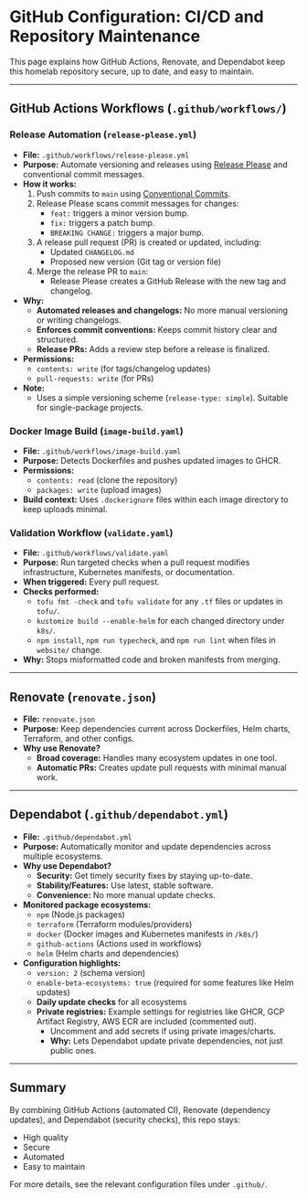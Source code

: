# GitHub Configuration: CI/CD and Repository Maintenance

This page explains how GitHub Actions, Renovate, and Dependabot keep this homelab repository secure, up to date, and easy to maintain.

---

## GitHub Actions Workflows (`.github/workflows/`)

### Release Automation (`release-please.yml`)

- **File:** `.github/workflows/release-please.yml`
- **Purpose:** Automate versioning and releases using [Release Please](https://github.com/googleapis/release-please-action) and conventional commit messages.
- **How it works:**
  1. Push commits to `main` using [Conventional Commits](https://www.conventionalcommits.org/).
  2. Release Please scans commit messages for changes:
     - `feat:` triggers a minor version bump.
     - `fix:` triggers a patch bump.
     - `BREAKING CHANGE:` triggers a major bump.
  3. A release pull request (PR) is created or updated, including:
     - Updated `CHANGELOG.md`
     - Proposed new version (Git tag or version file)
  4. Merge the release PR to `main`:
     - Release Please creates a GitHub Release with the new tag and changelog.
- **Why:**
  - **Automated releases and changelogs:** No more manual versioning or writing changelogs.
  - **Enforces commit conventions:** Keeps commit history clear and structured.
  - **Release PRs:** Adds a review step before a release is finalized.
- **Permissions:**
  - `contents: write` (for tags/changelog updates)
  - `pull-requests: write` (for PRs)
- **Note:**
  - Uses a simple versioning scheme (`release-type: simple`). Suitable for single-package projects.

### Docker Image Build (`image-build.yaml`)

- **File:** `.github/workflows/image-build.yaml`
- **Purpose:** Detects Dockerfiles and pushes updated images to GHCR.
- **Permissions:**
  - `contents: read` (clone the repository)
  - `packages: write` (upload images)
- **Build context:** Uses `.dockerignore` files within each image directory to keep uploads minimal.

### Validation Workflow (`validate.yaml`)

- **File:** `.github/workflows/validate.yaml`
- **Purpose:** Run targeted checks when a pull request modifies infrastructure, Kubernetes manifests, or documentation.
- **When triggered:** Every pull request.
- **Checks performed:**
  - `tofu fmt -check` and `tofu validate` for any `.tf` files or updates in `tofu/`.
  - `kustomize build --enable-helm` for each changed directory under `k8s/`.
  - `npm install`, `npm run typecheck`, and `npm run lint` when files in `website/` change.
- **Why:** Stops misformatted code and broken manifests from merging.

---

## Renovate (`renovate.json`)

- **File:** `renovate.json`
- **Purpose:** Keep dependencies current across Dockerfiles, Helm charts, Terraform, and other configs.
- **Why use Renovate?**
  - **Broad coverage:** Handles many ecosystem updates in one tool.
  - **Automatic PRs:** Creates update pull requests with minimal manual work.

---

## Dependabot (`.github/dependabot.yml`)

- **File:** `.github/dependabot.yml`
- **Purpose:** Automatically monitor and update dependencies across multiple ecosystems.
- **Why use Dependabot?**
  - **Security:** Get timely security fixes by staying up-to-date.
  - **Stability/Features:** Use latest, stable software.
  - **Convenience:** No more manual update checks.
- **Monitored package ecosystems:**
  - `npm` (Node.js packages)
  - `terraform` (Terraform modules/providers)
  - `docker` (Docker images and Kubernetes manifests in `/k8s/`)
  - `github-actions` (Actions used in workflows)
  - `helm` (Helm charts and dependencies)
- **Configuration highlights:**
  - `version: 2` (schema version)
  - `enable-beta-ecosystems: true` (required for some features like Helm updates)
  - **Daily update checks** for all ecosystems
  - **Private registries:** Example settings for registries like GHCR, GCP Artifact Registry, AWS ECR are included (commented out).
    - Uncomment and add secrets if using private images/charts.
    - **Why:** Lets Dependabot update private dependencies, not just public ones.

---


## Summary

By combining GitHub Actions (automated CI), Renovate (dependency updates), and Dependabot (security checks), this repo stays:

- High quality
- Secure
- Automated
- Easy to maintain

For more details, see the relevant configuration files under `.github/`.
